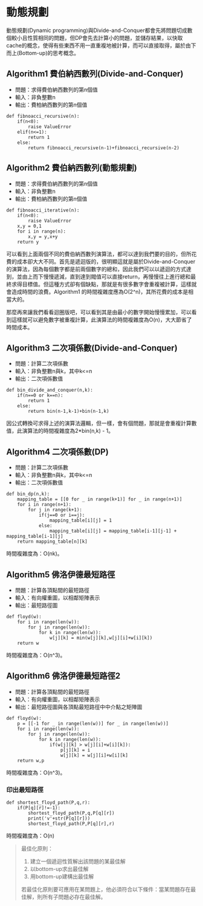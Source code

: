 # 動態規劃

動態規劃\(Dynamic programming\)與Divide-and-Conquer都會先將問題切成數個較小且性質相同的問題，但DP會先去計算小的問題，並儲存結果，以快取cache的概念，使得有些東西不用一直重複地被計算，而可以直接取得，屬於由下而上\(Bottom-up\)的思考概念。

## Algorithm1 費伯納西數列\(Divide-and-Conquer\)

* 問題：求得費伯納西數列的第n個值
* 輸入：非負整數n
* 輸出：費柏納西數列的第n個值

```text
def fibnoacci_recursive(n):
    if(n<0):
        raise ValueError
    elif(n<=1):
        return 1
    else:
        return fibnoacci_recursive(n-1)+fibnoacci_recursive(n-2)
```

## Algorithm2 費伯納西數列\(動態規劃\)

* 問題：求得費伯納西數列的第n個值
* 輸入：非負整數n
* 輸出：費柏納西數列的第n個值

```text
def fibnoacci_iterative(n):
    if(n<0):
        raise ValueError
    x,y = 0,1
    for i in range(n):
        x,y = y,x+y
    return y
```

可以看到上面兩個不同的費伯納西數列演算法，都可以達到我們要的目的，但所花費的成本卻大大不同。首先是遞迴版的，很明顯這就是屬於Divide-and-Conquer的演算法，因為每個數字都是前兩個數字的總和，因此我們可以以遞迴的方式達到，並由上而下慢慢遞減，直到達到閥值可以直接return，再慢慢往上進行總和最終求得目標值。但這種方式卻有個缺點，那就是有很多數字會重複被計算，這樣就會造成時間的浪費。Algorithm1 的時間複雜度應為O\(2^n\)，其所花費的成本是相當大的。

那麼再來讓我們看看迴圈版吧，可以看到其是由最小的數字開始慢慢累加，可以看到這樣就可以避免數字被重複計算，此演算法的時間複雜度為O\(n\)，大大節省了時間成本。

## Algorithm3 二次項係數\(Divide-and-Conquer\)

* 問題：計算二次項係數
* 輸入：非負整數n與k，其中k&lt;=n
* 輸出：二次項係數值

```text
def bin_divide_and_conquer(n,k):
    if(n==0 or k==n):
        return 1
    else:
        return bin(n-1,k-1)+bin(n-1,k)
```

因公式轉換可求得上述的演算法邏輯，但一樣，會有個問題，那就是會重複計算數值，此演算法的時間複雜度為2\*bin\(n,k\) - 1。

## Algorithm4 二次項係數\(DP\)

* 問題：計算二次項係數
* 輸入：非負整數n與k，其中k&lt;=n
* 輸出：二次項係數值

```text
def bin_dp(n,k):
    mapping_table = [[0 for _ in range(k+1)] for _ in range(n+1)]
    for i in range(n+1):
        for j in range(k+1):
            if(j==0 or i==j):
                mapping_table[i][j] = 1
            else:
                mapping_table[i][j] = mapping_table[i-1][j-1] + mapping_table[i-1][j]
    return mapping_table[n][k]
```

時間複雜度為：O\(nk\)。

## Algorithm5 佛洛伊德最短路徑

* 問題：計算各頂點間的最短路徑
* 輸入：有向權重圖，以相鄰矩陣表示
* 輸出：最短路徑圖

```text
def floyd(w):
    for i in range(len(w)):
        for j in range(len(w)):
            for k in range(len(w)):
                w[j][k] = min(w[j][k],w[j][i]+w[i][k])
    return w
```

時間複雜度為：O\(n^3\)。

## Algorithm6 佛洛伊德最短路徑2

* 問題：計算各頂點間的最短路徑
* 輸入：有向權重圖，以相鄰矩陣表示
* 輸出：最短路徑圖與各頂點最短路徑中中介點之矩陣圖

```text
def floyd(w):
    p = [[-1 for _ in range(len(w))] for _ in range(len(w))]
    for i in range(len(w)):
        for j in range(len(w)):
            for k in range(len(w)):
                if(w[j][k] > w[j][i]+w[i][k]):
                    p[j][k] = i
                    w[j][k] = w[j][i]+w[i][k]
    return w,p
```

時間複雜度為：O\(n^3\)。

### 印出最短路徑

```text
def shortest_floyd_path(P,q,r):
    if(P[q][r]!=-1):
        shortest_floyd_path(P,q,P[q][r])
        print('v'+str(P[q][r]))
        shortest_floyd_path(P,P[q][r],r)
```

時間複雜度為：O\(n\)

> 最佳化原則：
>
> 1. 建立一個遞迴性質解出該問題的某最佳解
> 2. 以bottom-up求出最佳解
> 3. 用bottom-up建構出最佳解
>
> 若最佳化原則要可應用在某問題上，他必須符合以下條件：當某問題存在最佳解，則所有子問題必存在最佳解。

## 



